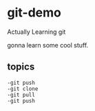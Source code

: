 # git-demo

Actually Learning git

gonna learn some cool stuff.

## topics
    -git push
    -git clone
    -git pull
    -git push
    
